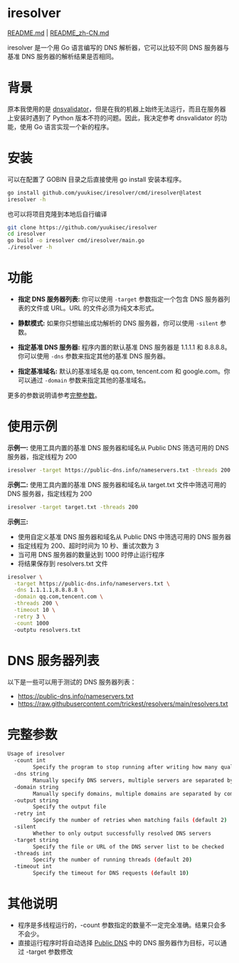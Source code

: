 # iresolver

[README.md](./README.md) | [README_zh-CN.md](./README_zh-CN.md)

iresolver 是一个用 Go 语言编写的 DNS 解析器，它可以比较不同 DNS 服务器与基准 DNS 服务器的解析结果是否相同。

# 背景

原本我使用的是 [dnsvalidator](https://github.com/vortexau/dnsvalidator)，但是在我的机器上始终无法运行，而且在服务器上安装时遇到了 Python 版本不符的问题。因此，我决定参考 dnsvalidator 的功能，使用 Go 语言实现一个新的程序。

# 安装

可以在配置了 GOBIN 目录之后直接使用 go install 安装本程序。

```bash
go install github.com/yuukisec/iresolver/cmd/iresolver@latest
iresolver -h
```

也可以将项目克隆到本地后自行编译

```bash
git clone https://github.com/yuukisec/iresolver
cd iresolver
go build -o iresolver cmd/iresolver/main.go
./iresolver -h
```

# 功能

- **指定 DNS 服务器列表:** 你可以使用 `-target` 参数指定一个包含 DNS 服务器列表的文件或 URL。URL 的文件必须为纯文本形式。

- **静默模式:** 如果你只想输出成功解析的 DNS 服务器，你可以使用 `-silent` 参数。

- **指定基准 DNS 服务器:** 程序内置的默认基准 DNS 服务器是 1.1.1.1 和 8.8.8.8。你可以使用 `-dns` 参数来指定其他的基准 DNS 服务器。

- **指定基准域名:** 默认的基准域名是 qq.com, tencent.com 和 google.com。你可以通过 `-domain` 参数来指定其他的基准域名。

更多的参数说明请参考[完整参数](#完整参数)。

# 使用示例

**示例一:** 使用工具内置的基准 DNS 服务器和域名从 Public DNS 筛选可用的 DNS 服务器，指定线程为 200

```bash
iresolver -target https://public-dns.info/nameservers.txt -threads 200
```

**示例二:** 使用工具内置的基准 DNS 服务器和域名从 target.txt 文件中筛选可用的 DNS 服务器，指定线程为 200

```bash
iresolver -target target.txt -threads 200
```

**示例三:**

- 使用自定义基准 DNS 服务器和域名从 Public DNS 中筛选可用的 DNS 服务器
- 指定线程为 200、超时时间为 10 秒、重试次数为 3
- 当可用 DNS 服务器的数量达到 1000 时停止运行程序
- 将结果保存到 resolvers.txt 文件

```bash
iresolver \
  -target https://public-dns.info/nameservers.txt \
  -dns 1.1.1.1,8.8.8.8 \
  -domain qq.com,tencent.com \
  -threads 200 \
  -timeout 10 \
  -retry 3 \
  -count 1000
  -outptu resolvers.txt
```

# DNS 服务器列表

以下是一些可以用于测试的 DNS 服务器列表：

- https://public-dns.info/nameservers.txt
- https://raw.githubusercontent.com/trickest/resolvers/main/resolvers.txt

# 完整参数

```bash
Usage of iresolver
  -count int
    	Specify the program to stop running after writing how many qualified domain servers (default 65535)
  -dns string
    	Manually specify DNS servers, multiple servers are separated by commas (default "1.1.1.1,8.8.8.8")
  -domain string
    	Manually specify domains, multiple domains are separated by commas (default "qq.com,tencent.com")
  -output string
    	Specify the output file
  -retry int
    	Specify the number of retries when matching fails (default 2)
  -silent
    	Whether to only output successfully resolved DNS servers
  -target string
    	Specify the file or URL of the DNS server list to be checked
  -threads int
    	Specify the number of running threads (default 20)
  -timeout int
    	Specify the timeout for DNS requests (default 10)
```

# 其他说明

- 程序是多线程运行的，-count 参数指定的数量不一定完全准确。结果只会多不会少。
- 直接运行程序时将自动选择 [Public DNS](https://public-dns.info/nameservers.txt) 中的 DNS 服务器作为目标，可以通过 -target 参数修改